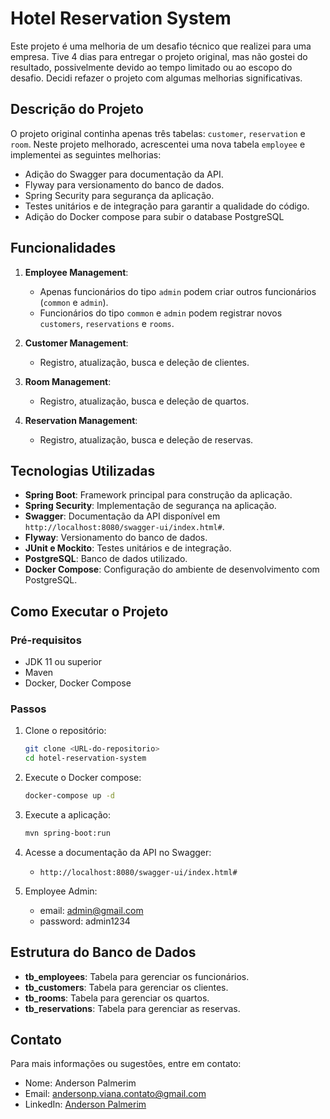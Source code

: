 # Hotel Reservation System

Este projeto é uma melhoria de um desafio técnico que realizei para uma empresa. Tive 4 dias para entregar o projeto original, mas não gostei do resultado, possivelmente devido ao tempo limitado ou ao escopo do desafio. Decidi refazer o projeto com algumas melhorias significativas.

## Descrição do Projeto

O projeto original continha apenas três tabelas: `customer`, `reservation` e `room`. Neste projeto melhorado, acrescentei uma nova tabela `employee` e implementei as seguintes melhorias:

- Adição do Swagger para documentação da API.
- Flyway para versionamento do banco de dados.
- Spring Security para segurança da aplicação.
- Testes unitários e de integração para garantir a qualidade do código.
- Adição do Docker compose para subir o database PostgreSQL

## Funcionalidades

1. **Employee Management**:
    - Apenas funcionários do tipo `admin` podem criar outros funcionários (`common` e `admin`).
    - Funcionários do tipo `common` e `admin` podem registrar novos `customers`, `reservations` e `rooms`.

2. **Customer Management**:
    - Registro, atualização, busca e deleção de clientes.

3. **Room Management**:
    - Registro, atualização, busca e deleção de quartos.

4. **Reservation Management**:
    - Registro, atualização, busca e deleção de reservas.

## Tecnologias Utilizadas

- **Spring Boot**: Framework principal para construção da aplicação.
- **Spring Security**: Implementação de segurança na aplicação.
- **Swagger**: Documentação da API disponível em `http://localhost:8080/swagger-ui/index.html#`.
- **Flyway**: Versionamento do banco de dados.
- **JUnit e Mockito**: Testes unitários e de integração.
- **PostgreSQL**: Banco de dados utilizado.
- **Docker Compose**: Configuração do ambiente de desenvolvimento com PostgreSQL.

## Como Executar o Projeto

### Pré-requisitos

- JDK 11 ou superior
- Maven
- Docker, Docker Compose

### Passos

1. Clone o repositório:
    ```bash
    git clone <URL-do-repositorio>
    cd hotel-reservation-system
    ```

2. Execute o Docker compose:
    ```bash
    docker-compose up -d
    ```
    
3. Execute a aplicação:
    ```bash
    mvn spring-boot:run
    ```

4. Acesse a documentação da API no Swagger:
    - `http://localhost:8080/swagger-ui/index.html#`
  
5. Employee Admin:
    - email: admin@gmail.com
    - password: admin1234

## Estrutura do Banco de Dados

- **tb_employees**: Tabela para gerenciar os funcionários.
- **tb_customers**: Tabela para gerenciar os clientes.
- **tb_rooms**: Tabela para gerenciar os quartos.
- **tb_reservations**: Tabela para gerenciar as reservas.

## Contato

Para mais informações ou sugestões, entre em contato:

- Nome: Anderson Palmerim
- Email: [andersonp.viana.contato@gmail.com](mailto:andersonp.viana.contato@gmail.com)
- LinkedIn: [Anderson Palmerim](https://www.linkedin.com/in/andersonpdev/)
